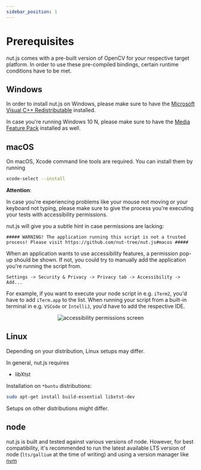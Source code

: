 ```yaml
---
sidebar_position: 1
---
```


# Prerequisites

nut.js comes with a pre-built version of OpenCV for your respective target platform.
In order to use these pre-compiled bindings, certain runtime conditions have to be met.

## Windows

In order to install nut.js on Windows, please make sure to have the [Microsoft Visual C++ Redistributable](https://support.microsoft.com/en-us/help/2977003/the-latest-supported-visual-c-downloads) installed.

In case you're running Windows 10 N, please make sure to have the [Media Feature Pack](https://support.microsoft.com/en-us/topic/media-feature-pack-for-windows-10-n-may-2020-ebbdf559-b84c-0fc2-bd51-e23c9f6a4439) installed as well.

## macOS

On macOS, Xcode command line tools are required.
You can install them by running
```bash
xcode-select --install
```

**Attention**:

In case you're experiencing problems like your mouse not moving or your keyboard not typing,
please make sure to give the process you're executing your tests with accessibility permissions.

nut.js will give you a subtle hint in case permissions are lacking:

`##### WARNING! The application running this script is not a trusted process! Please visit https://github.com/nut-tree/nut.js#macos #####`

When an application wants to use accessibility features, a permission pop-up should be shown.
If not, you could try to manually add the application you're running the script from.

`Settings -> Security & Privacy -> Privacy tab -> Accessibility -> Add...`

For example, if you want to execute your node script in e.g. `iTerm2`, you'd have to add `iTerm.app` to the list.
When running your script from a built-in terminal in e.g. `VSCode` or `IntelliJ`, you'd have to add the respective IDE.

<p align="center">
    <img src="https://github.com/nut-tree/nut.js/raw/develop/.gfx/permissions.png" alt="accessibility permissions screen"/>
</p>

## Linux

Depending on your distribution, Linux setups may differ.

In general, nut.js requires

- libXtst

Installation on `*buntu` distributions:
```bash
sudo apt-get install build-essential libxtst-dev
```

Setups on other distributions might differ.

## node

nut.js is built and tested against various versions of node.
However, for best compatibility, it's recommended to run the latest available LTS version of node (`lts/gallium` at the time of writing) and using a version manager like [nvm](https://github.com/nvm-sh/nvm)